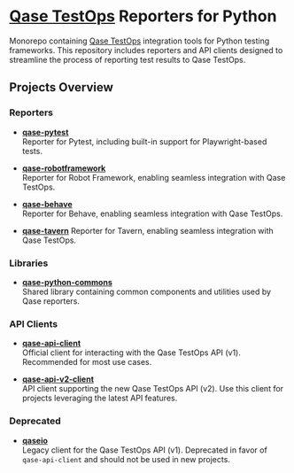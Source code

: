 # [Qase TestOps](https://qase.io) Reporters for Python

Monorepo containing [Qase TestOps](https://qase.io) integration tools for Python testing frameworks. This repository includes reporters and API clients designed to streamline the process of reporting test results to Qase TestOps.

## Projects Overview

### Reporters

- **[qase-pytest](/qase-pytest)**  
  Reporter for Pytest, including built-in support for Playwright-based tests.
  
- **[qase-robotframework](/qase-robotframework)**  
  Reporter for Robot Framework, enabling seamless integration with Qase TestOps.

- **[qase-behave](/qase-behave)**  
  Reporter for Behave, enabling seamless integration with Qase TestOps.

- **[qase-tavern](/qase-tavern)**
  Reporter for Tavern, enabling seamless integration with Qase TestOps.

### Libraries

- **[qase-python-commons](/qase-python-commons/)**  
  Shared library containing common components and utilities used by Qase reporters.

### API Clients

- **[qase-api-client](/qase-api-client)**  
  Official client for interacting with the Qase TestOps API (v1). Recommended for most use cases.
  
- **[qase-api-v2-client](/qase-api-v2-client)**  
  API client supporting the new Qase TestOps API (v2). Use this client for projects leveraging the latest API features.

### Deprecated

- **[qaseio](/qaseio)**  
  Legacy client for the Qase TestOps API (v1). Deprecated in favor of `qase-api-client` and should not be used in new projects.
